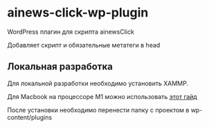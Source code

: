 # ainews-click-wp-plugin

WordPress плагин для скрипта ainewsClick

Добавляет скрипт и обязательные метатеги в head

## Локальная разработка

Для локальной разработки необходимо установить XAMMP.

Для Macbook на процессоре M1 можно использовать [этот гайд](https://rkakodker.medium.com/how-to-setup-wordpress-in-m1-mac-local-cli-34104a680a2e)

После установки необходимо перенести папку с проектом в wp-content/plugins
